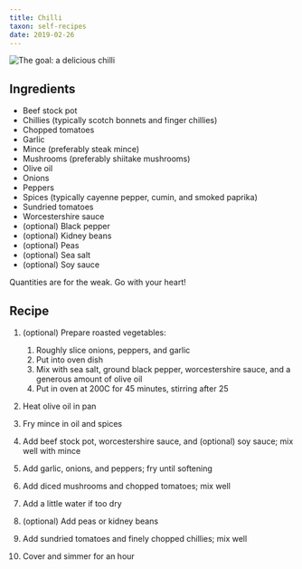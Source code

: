 ```yaml
---
title: Chilli
taxon: self-recipes
date: 2019-02-26
---
```


![The goal: a delicious chilli](chilli.jpg)

## Ingredients

- Beef stock pot
- Chillies (typically scotch bonnets and finger chillies)
- Chopped tomatoes
- Garlic
- Mince (preferably steak mince)
- Mushrooms (preferably shiitake mushrooms)
- Olive oil
- Onions
- Peppers
- Spices (typically cayenne pepper, cumin, and smoked paprika)
- Sundried tomatoes
- Worcestershire sauce
- (optional) Black pepper
- (optional) Kidney beans
- (optional) Peas
- (optional) Sea salt
- (optional) Soy sauce

Quantities are for the weak.  Go with your heart!

## Recipe

1. (optional) Prepare roasted vegetables:
   1. Roughly slice onions, peppers, and garlic
   2. Put into oven dish
   3. Mix with sea salt, ground black pepper, worcestershire sauce, and a generous amount of olive oil
   4. Put in oven at 200C for 45 minutes, stirring after 25

2. Heat olive oil in pan

3. Fry mince in oil and spices

4. Add beef stock pot, worcestershire sauce, and (optional) soy sauce; mix well with mince

5. Add garlic, onions, and peppers; fry until softening

6. Add diced mushrooms and chopped tomatoes; mix well

7. Add a little water if too dry

8. (optional) Add peas or kidney beans

9. Add sundried tomatoes and finely chopped chillies; mix well

10. Cover and simmer for an hour
